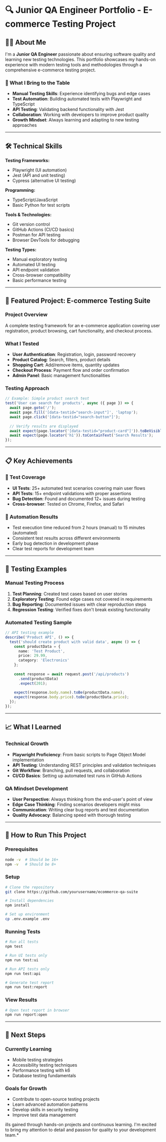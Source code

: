 # 🔍 Junior QA Engineer Portfolio - E-commerce Testing Project

## 👨‍💻 About Me

I'm a **Junior QA Engineer** passionate about ensuring software quality and learning new testing technologies. This portfolio showcases my hands-on experience with modern testing tools and methodologies through a comprehensive e-commerce testing project.

### 🎯 What I Bring to the Table
- **Manual Testing Skills**: Experience identifying bugs and edge cases
- **Test Automation**: Building automated tests with Playwright and TypeScript
- **API Testing**: Validating backend functionality with Jest
- **Collaboration**: Working with developers to improve product quality
- **Growth Mindset**: Always learning and adapting to new testing approaches

---

## 🛠️ Technical Skills

**Testing Frameworks:**
- Playwright (UI automation)
- Jest (API and unit testing)
- Cypress (alternative UI testing)

**Programming:**
- TypeScript/JavaScript
- Basic Python for test scripts

**Tools & Technologies:**
- Git version control
- GitHub Actions (CI/CD basics)
- Postman for API testing
- Browser DevTools for debugging

**Testing Types:**
- Manual exploratory testing
- Automated UI testing
- API endpoint validation
- Cross-browser compatibility
- Basic performance testing

---

## 🚀 Featured Project: E-commerce Testing Suite

### Project Overview
A complete testing framework for an e-commerce application covering user registration, product browsing, cart functionality, and checkout process.

### What I Tested
- **User Authentication**: Registration, login, password recovery
- **Product Catalog**: Search, filters, product details
- **Shopping Cart**: Add/remove items, quantity updates
- **Checkout Process**: Payment flow and order confirmation
- **Admin Panel**: Basic management functionalities

### Testing Approach
```typescript
// Example: Simple product search test
test('User can search for products', async ({ page }) => {
  await page.goto('/');
  await page.fill('[data-testid="search-input"]', 'laptop');
  await page.click('[data-testid="search-button"]');
  
  // Verify results are displayed
  await expect(page.locator('[data-testid="product-card"]')).toBeVisible();
  await expect(page.locator('h1')).toContainText('Search Results');
});
```

---

## 📋 Key Achievements

### 🎯 Test Coverage
- **UI Tests**: 25+ automated test scenarios covering main user flows
- **API Tests**: 15+ endpoint validations with proper assertions
- **Bug Detection**: Found and documented 12+ issues during testing
- **Cross-browser**: Tested on Chrome, Firefox, and Safari

### 🔧 Automation Results
- Test execution time reduced from 2 hours (manual) to 15 minutes (automated)
- Consistent test results across different environments
- Early bug detection in development phase
- Clear test reports for development team

---

## 🧪 Testing Examples

### Manual Testing Process
1. **Test Planning**: Created test cases based on user stories
2. **Exploratory Testing**: Found edge cases not covered in requirements
3. **Bug Reporting**: Documented issues with clear reproduction steps
4. **Regression Testing**: Verified fixes don't break existing functionality

### Automated Testing Sample
```typescript
// API testing example
describe('Product API', () => {
  test('should create product with valid data', async () => {
    const productData = {
      name: 'Test Product',
      price: 29.99,
      category: 'Electronics'
    };
    
    const response = await request.post('/api/products')
      .send(productData)
      .expect(201);
    
    expect(response.body.name).toBe(productData.name);
    expect(response.body.price).toBe(productData.price);
  });
});
```

---

## 📈 What I Learned

### Technical Growth
- **Playwright Proficiency**: From basic scripts to Page Object Model implementation
- **API Testing**: Understanding REST principles and validation techniques
- **Git Workflow**: Branching, pull requests, and collaboration
- **CI/CD Basics**: Setting up automated test runs in GitHub Actions

### QA Mindset Development
- **User Perspective**: Always thinking from the end-user's point of view
- **Edge Case Thinking**: Finding scenarios developers might miss
- **Communication**: Writing clear bug reports and test documentation
- **Quality Advocacy**: Balancing speed with thorough testing

---

## 🎯 How to Run This Project

### Prerequisites
```bash
node -v  # Should be 16+ 
npm -v   # Should be 8+
```

### Setup
```bash
# Clone the repository
git clone https://github.com/yourusername/ecommerce-qa-suite

# Install dependencies
npm install

# Set up environment
cp .env.example .env
```

### Running Tests
```bash
# Run all tests
npm test

# Run UI tests only
npm run test:ui

# Run API tests only  
npm run test:api

# Generate test report
npm run test:report
```

### View Results
```bash
# Open test report in browser
npm run report:open
```

---

## 🔮 Next Steps

### Currently Learning
- Mobile testing strategies
- Accessibility testing techniques
- Performance testing with k6
- Database testing fundamentals

### Goals for Growth
- Contribute to open-source testing projects
- Learn advanced automation patterns
- Develop skills in security testing
- Improve test data management

ills gained through hands-on projects and continuous learning. I'm excited to bring my attention to detail and passion for quality to your development team.*
